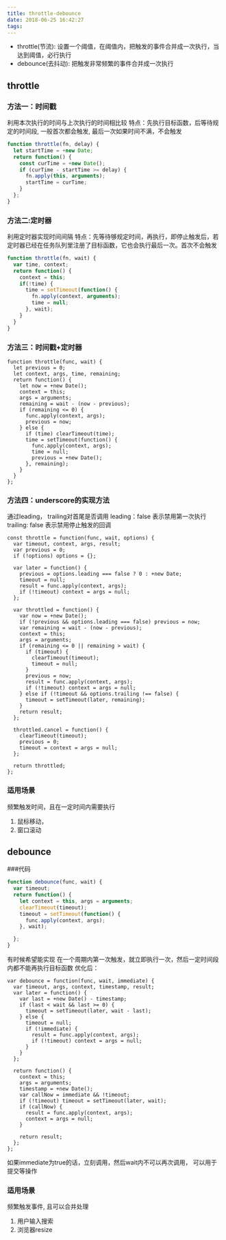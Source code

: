 ```yaml
---
title: throttle-debounce
date: 2018-06-25 16:42:27
tags:
---
```

* throttle(节流): 设置一个阈值，在阈值内，把触发的事件合并成一次执行，当达到阈值，必行执行
* debounce(去抖动): 把触发非常频繁的事件合并成一次执行 

## throttle

### 方法一：时间戳
利用本次执行的时间与上次执行的时间相比较
特点：先执行目标函数，后等待规定的时间段, 一般首次都会触发, 最后一次如果时间不满，不会触发
``` javascript
function throttle(fn, delay) {
  let startTime = +new Date;
  return function() {
    const curTime = +new Date();
    if (curTime - startTime >= delay) {
      fn.apply(this, arguments);
      startTime = curTime;
    }
  };
}
```

### 方法二:定时器
利用定时器实现时间间隔
特点：先等待够规定时间，再执行，即停止触发后，若定时器已经在任务队列里注册了目标函数，它也会执行最后一次。首次不会触发

``` javascript
function throttle(fn, wait) {
  var time, context;
  return function() {
    context = this;
    if(!time) {
      time = setTimeout(function() {
        fn.apply(context, arguments);
        time = null;
      }, wait);
    }
  }
}
```

### 方法三：时间戳+定时器
```
function throttle(func, wait) {
  let previous = 0;
  let context, args, time, remaining;
  return function() {
    let now = +new Date();
    context = this;
    args = arguments;
    remaining = wait - (now - previous);
    if (remaining <= 0) {
      func.apply(context, args);
      previous = now;
    } else {
      if (time) clearTimeout(time);
      time = setTimeout(function() {
        func.apply(context, args);
        time = null;
        previous = +new Date();
      }, remaining);
    }
  }
};

```

### 方法四：underscore的实现方法
通过leading， trailing对首尾是否调用
leading：false 表示禁用第一次执行
trailing: false 表示禁用停止触发的回调

```
const throttle = function(func, wait, options) {
  var timeout, context, args, result;
  var previous = 0;
  if (!options) options = {};

  var later = function() {
    previous = options.leading === false ? 0 : +new Date;
    timeout = null;
    result = func.apply(context, args);
    if (!timeout) context = args = null;
  };

  var throttled = function() {
    var now = +new Date();
    if (!previous && options.leading === false) previous = now;
    var remaining = wait - (now - previous);
    context = this;
    args = arguments;
    if (remaining <= 0 || remaining > wait) {
      if (timeout) {
        clearTimeout(timeout);
        timeout = null;
      }
      previous = now;
      result = func.apply(context, args);
      if (!timeout) context = args = null;
    } else if (!timeout && options.trailing !== false) {
      timeout = setTimeout(later, remaining);
    }
    return result;
  };

  throttled.cancel = function() {
    clearTimeout(timeout);
    previous = 0;
    timeout = context = args = null;
  };

  return throttled;
};
```

### 适用场景
频繁触发时间，且在一定时间内需要执行
1. 鼠标移动，
2. 窗口滚动


## debounce 
###代码
```javascript
function debounce(func, wait) {
  var timeout;
  return function() {
    let context = this, args = arguments;
    clearTimeout(timeout);
    timeout = setTimeout(function() {
      func.apply(context, args);
    }, wait);

  };
}
```
有时候希望能实现 在一个周期内第一次触发，就立即执行一次，然后一定时间段内都不能再执行目标函数
优化后：
```
var debounce = function(func, wait, immediate) {
  var timeout, args, context, timestamp, result;
  var later = function() {
    var last = +new Date() - timestamp;
    if (last < wait && last >= 0) {
      timeout = setTimeout(later, wait - last);
    } else {
      timeout = null;
      if (!immediate) {
        result = func.apply(context, args);
        if (!timeout) context = args = null;
      }
    }
  };

  return function() {
    context = this;
    args = arguments;
    timestamp = +new Date();
    var callNow = immediate && !timeout;
    if (!timeout) timeout = setTimeout(later, wait);
    if (callNow) {
      result = func.apply(context, args);
      context = args = null;
    }

    return result;
  };
};
```
如果immediate为true的话，立刻调用，然后wait内不可以再次调用，
可以用于提交等操作

### 适用场景
频繁触发事件, 且可以合并处理
1. 用户输入搜索
2. 浏览器resize
